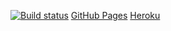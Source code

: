 [![Build status](https://ci.appveyor.com/api/projects/status/6h7xd8dr6p7hsr2l?svg=true)](https://ci.appveyor.com/project/ruslanraindrop/ahj8-2) 
[GitHub Pages](https://ruslanraindrop.github.io/ahj8.2/) 
[Heroku](https://ahj82server.herokuapp.com/) 
